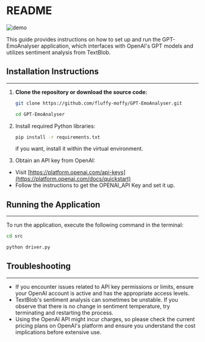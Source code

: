 # README

![demo](https://github.com/fluffy-moffy/GPT-EmoAnalyser/assets/90229589/e36e0245-b316-4442-9e98-39958c59deac)

This guide provides instructions on how to set up and run the GPT-EmoAnalyser application, which interfaces with OpenAI's GPT models and utilizes sentiment analysis from TextBlob.


## Installation Instructions
-----------------
1. **Clone the repository or download the source code:**
   ```bash
   git clone https://github.com/fluffy-moffy/GPT-EmoAnalyser.git
   ```
   ```bash
   cd GPT-EmoAnalyser
   ```


2. Install required Python libraries:
   ```bash 
   pip install -r requirements.txt
   ```
   if you want, install it within the virtual environment.


3. Obtain an API key from OpenAI:
- Visit [https://platform.openai.com/api-keys](https://platform.openai.com/docs/quickstart)
- Follow the instructions to get the OPENAI_API Key and set it up.


## Running the Application
-----------------
To run the application, execute the following command in the terminal:
```bash
cd src
```
```bash
python driver.py
```



## Troubleshooting
---------------
- If you encounter issues related to API key permissions or limits, ensure your OpenAI account is active and has the appropriate access levels.
- TextBlob's sentiment analysis can sometimes be unstable. If you observe that there is no change in sentiment temperature, try terminating and restarting the process.
- Using the OpenAI API might incur charges, so please check the current pricing plans on OpenAI's platform and ensure you understand the cost implications before extensive use.
